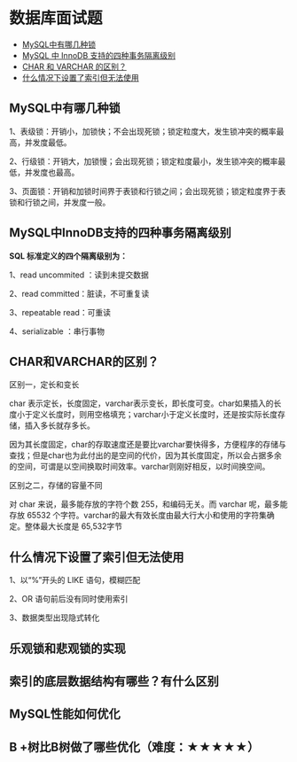 # 数据库面试题

- [MySQL中有哪几种锁](MySQL中有哪几种锁)
- [MySQL 中 InnoDB 支持的四种事务隔离级别](MySQL中InnoDB支持的四种事务隔离级别)
- [CHAR 和 VARCHAR 的区别？](CHAR和VARCHAR的区别？)
- [什么情况下设置了索引但无法使用](什么情况下设置了索引但无法使用)

## MySQL中有哪几种锁

1、表级锁：开销小，加锁快；不会出现死锁；锁定粒度大，发生锁冲突的概率最高，并发度最低。

2、行级锁：开销大，加锁慢；会出现死锁；锁定粒度最小，发生锁冲突的概率最低，并发度也最高。

3、页面锁：开销和加锁时间界于表锁和行锁之间；会出现死锁；锁定粒度界于表锁和行锁之间，并发度一般。

## MySQL中InnoDB支持的四种事务隔离级别

**SQL 标准定义的四个隔离级别为：**

1、read uncommited ：读到未提交数据

2、read committed：脏读，不可重复读

3、repeatable read：可重读

4、serializable ：串行事物

## CHAR和VARCHAR的区别？

区别一，定长和变长

char 表示定长，长度固定，varchar表示变长，即长度可变。char如果插入的长度小于定义长度时，则用空格填充；varchar小于定义长度时，还是按实际长度存储，插入多长就存多长。

因为其长度固定，char的存取速度还是要比varchar要快得多，方便程序的存储与查找；但是char也为此付出的是空间的代价，因为其长度固定，所以会占据多余的空间，可谓是以空间换取时间效率。varchar则刚好相反，以时间换空间。

区别之二，存储的容量不同

对 char 来说，最多能存放的字符个数 255，和编码无关。而 varchar 呢，最多能存放 65532 个字符。varchar的最大有效长度由最大行大小和使用的字符集确定。整体最大长度是 65,532字节

## 什么情况下设置了索引但无法使用

1、以“%”开头的 LIKE 语句，模糊匹配

2、OR 语句前后没有同时使用索引

3、数据类型出现隐式转化

## 乐观锁和悲观锁的实现

## 索引的底层数据结构有哪些？有什么区别

## MySQL性能如何优化

## B +树比B树做了哪些优化（难度：★★★★★）